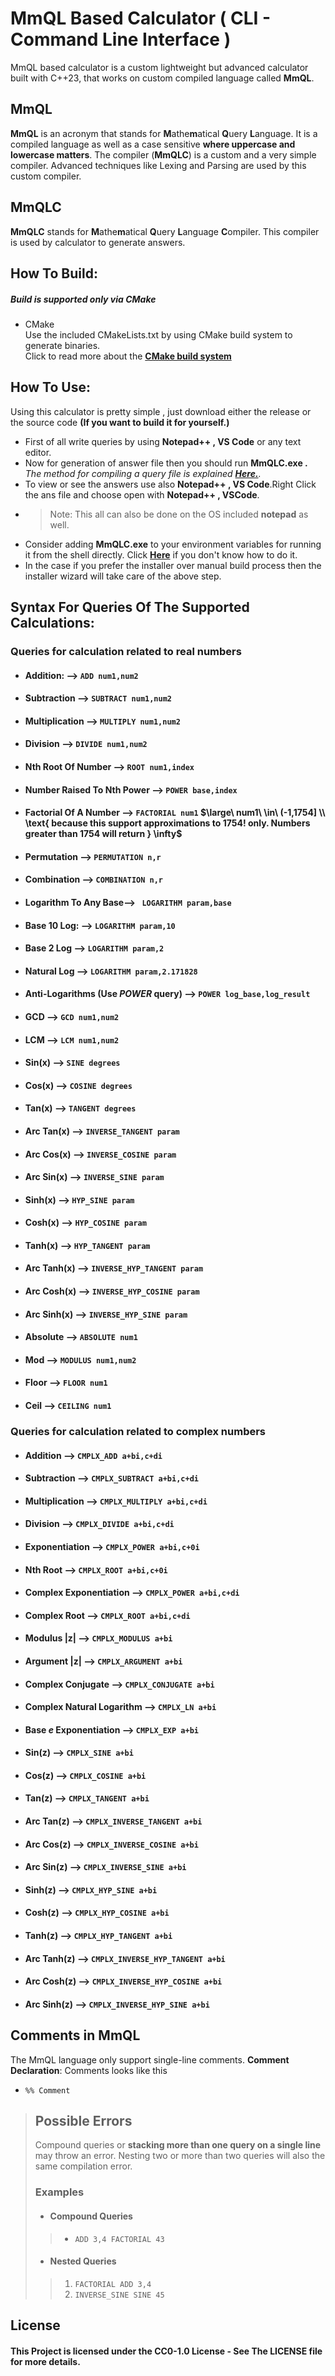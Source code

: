 
# MmQL Based Calculator  ( CLI - Command Line Interface )

MmQL based calculator is a custom lightweight but advanced calculator built with C++23, that works on custom compiled language called **MmQL**.

## MmQL

**MmQL** is an acronym that stands for **M**athe**m**atical **Q**uery **L**anguage. It is a compiled language as well as a case sensitive **where uppercase and  lowercase matters**. The compiler (**MmQLC**) is a custom and a very simple compiler. Advanced techniques like Lexing and Parsing are used by this custom compiler.

## MmQLC

**MmQLC** stands for **M**athe**m**atical **Q**uery **L**anguage **C**ompiler. This compiler is used by calculator to generate answers.

## How  To  Build:

##### 	Build is supported only via CMake<br/>

- CMake<br/>Use the included CMakeLists.txt by using CMake build system to generate binaries.<br/> Click to read more about the [**CMake build system**](https://cmake.org/documentation/)


## How  To  Use:

Using this calculator is pretty simple  , just download either the release or the source code **(If you want to build it for yourself.)** 

- First of all write queries by using  **Notepad++ , VS Code** or any text editor.
- Now for generation of answer file then you should run **MmQLC.exe .** *The method for compiling a query file is explained [**Here.**](DetailedDocs/MmQLC_Usage.md).*
- To view or see the answers use also **Notepad++ , VS Code**.Right Click the ans file and choose open with **Notepad++ , VSCode**.
- > Note: This all can also be done on the OS included **notepad** as well.
- Consider adding **MmQLC.exe** to your environment variables for running it from the shell directly. Click [**Here**](https://www.youtube.com/watch?v=z84UIZy_qgE) if you don't know how to do it.
- In  the case if you prefer the installer over manual build process then the installer wizard will take care of the above step.
## Syntax  For  Queries  Of  The  Supported  Calculations:
### Queries for calculation related to real numbers
- #### Addition: --> `ADD num1,num2`
- #### Subtraction --> `SUBTRACT num1,num2`
- #### Multiplication --> `MULTIPLY num1,num2`
- #### Division --> `DIVIDE num1,num2`
- #### Nth Root Of Number --> `ROOT num1,index`
- #### Number Raised To Nth Power --> `POWER base,index`
- #### Factorial Of A Number --> `FACTORIAL num1` $\large\ num1\ \in\ (-1,1754] \\ \text{ because this support approximations to 1754! only. Numbers greater than 1754 will return } \infty$
- #### Permutation --> `PERMUTATION n,r`
- #### Combination --> `COMBINATION n,r`
- #### Logarithm To  Any Base--> ` LOGARITHM param,base`
- #### Base 10 Log: --> `LOGARITHM param,10`
- #### Base 2 Log --> `LOGARITHM param,2`
- #### Natural Log --> `LOGARITHM param,2.171828`
- #### Anti-Logarithms  (Use ***POWER*** query) --> `POWER log_base,log_result` 
- #### GCD --> `GCD num1,num2`
- #### LCM --> `LCM num1,num2`
- #### Sin(x)  --> `SINE degrees`
- #### Cos(x) --> `COSINE degrees`
- #### Tan(x) --> `TANGENT degrees`
- #### Arc Tan(x)  --> `INVERSE_TANGENT param`
- #### Arc  Cos(x) --> `INVERSE_COSINE param`
- #### Arc Sin(x) --> `INVERSE_SINE param`
- #### Sinh(x)   --> `HYP_SINE param`
- #### Cosh(x) --> `HYP_COSINE param`
- #### Tanh(x) --> `HYP_TANGENT param`
- #### Arc Tanh(x) --> `INVERSE_HYP_TANGENT param`
- #### Arc Cosh(x) --> `INVERSE_HYP_COSINE param`
- #### Arc Sinh(x) --> `INVERSE_HYP_SINE param`
- #### Absolute --> `ABSOLUTE num1`
- #### Mod --> `MODULUS num1,num2`
- #### Floor --> `FLOOR num1`
- #### Ceil --> `CEILING num1`
### Queries for calculation related to complex numbers
- ####  Addition --> `CMPLX_ADD a+bi,c+di`
- #### Subtraction --> `CMPLX_SUBTRACT a+bi,c+di`
- #### Multiplication --> `CMPLX_MULTIPLY a+bi,c+di`
- #### Division --> `CMPLX_DIVIDE a+bi,c+di`
- #### Exponentiation --> `CMPLX_POWER a+bi,c+0i`
- #### Nth Root --> `CMPLX_ROOT a+bi,c+0i`
- #### Complex Exponentiation --> `CMPLX_POWER a+bi,c+di`
- #### Complex Root --> `CMPLX_ROOT a+bi,c+di`
- #### Modulus |z| --> `CMPLX_MODULUS a+bi`
- #### Argument |z| --> `CMPLX_ARGUMENT a+bi`
- #### Complex Conjugate --> `CMPLX_CONJUGATE a+bi`
- #### Complex Natural Logarithm --> `CMPLX_LN a+bi`
- #### Base $e$ Exponentiation --> `CMPLX_EXP a+bi`
-  #### Sin(z)  --> `CMPLX_SINE a+bi`
- #### Cos(z) --> `CMPLX_COSINE a+bi`
- #### Tan(z) --> `CMPLX_TANGENT a+bi`
- #### Arc Tan(z)  --> `CMPLX_INVERSE_TANGENT a+bi`
- #### Arc  Cos(z) --> `CMPLX_INVERSE_COSINE a+bi`
- #### Arc Sin(z) --> `CMPLX_INVERSE_SINE a+bi`
- #### Sinh(z)   --> `CMPLX_HYP_SINE a+bi`
- #### Cosh(z) --> `CMPLX_HYP_COSINE a+bi`
- #### Tanh(z) --> `CMPLX_HYP_TANGENT a+bi`
- #### Arc Tanh(z) --> `CMPLX_INVERSE_HYP_TANGENT a+bi`
- #### Arc Cosh(z) --> `CMPLX_INVERSE_HYP_COSINE a+bi`
- #### Arc Sinh(z) --> `CMPLX_INVERSE_HYP_SINE a+bi`
## Comments in MmQL
The MmQL language only support single-line comments.
**Comment Declaration**: Comments looks like this
- `%% Comment`
>## Possible Errors
> Compound queries or **stacking more than one query on a single line** may throw an error.
> Nesting two or more than two queries will also the same compilation error.
>### Examples
>- #### Compound Queries
> > - `ADD 3,4 FACTORIAL 43`
> - #### Nested Queries
> > 1. `FACTORIAL ADD 3,4`
> > 2. `INVERSE_SINE SINE 45`

## License

#### 	This Project is licensed under the CC0-1.0 License - See The LICENSE file for more details.

